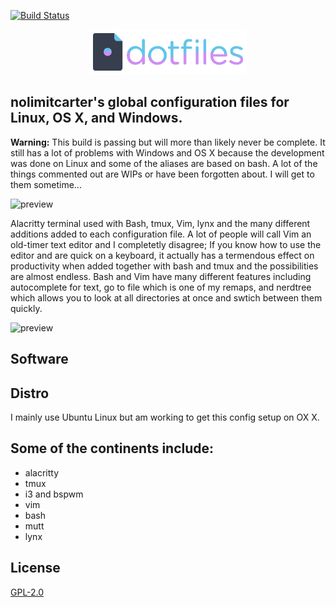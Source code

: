 [![Build Status](https://travis-ci.com/travis-ci/travis-web.svg?branch=master)](https://travis-ci.com/travis-ci/travis-web)

<p align="center"> 
  <a name="top" href="https://github.com/nolimitcarter/dotfiles">
    <img width="50%" src="dotfiles.png">
  </a>
</p>

## nolimitcarter's global configuration files for Linux, OS X, and Windows. 

**Warning:** This build is passing but will more than likely never be complete. It still has a lot of problems with Windows and OS X because the development was done on Linux and some of the aliases are based on bash. A lot of the things commented out are WIPs or have been forgotten about. I will get to them sometime... 

![preview](https://github.com/nolimitcarter/dotfiles/blob/master/Screenshot%20from%202020-06-11%2023-23-21.png)

Alacritty terminal used with Bash, tmux, Vim, lynx and the many different additions added to each configuration file. A lot of people will call Vim an old-timer text editor and I completetly disagree; If you know how to use the editor and are quick on a keyboard, it actually has a termendous effect on productivity when added together with bash and tmux and the possibilities are almost endless. Bash and Vim have many different features including autocomplete for text, go to file which is one of my remaps, and nerdtree which allows you to look at all directories at once and swtich between them quickly.  

![preview](https://github.com/nolimitcarter/dotfiles/blob/master/Screenshot%20from%202020-06-11%2023-13-46.png)

## Software 

## Distro

I mainly use Ubuntu Linux but am working to get this config setup on OX X.

## Some of the continents include: 

* alacritty
* tmux
* i3 and bspwm
* vim
* bash
* mutt
* lynx

## License

[GPL-2.0](LICENSE.md)

